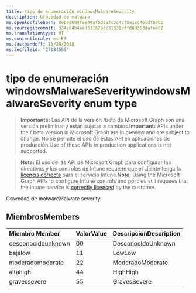 ```yaml
---
title: tipo de enumeración windowsMalwareSeverity
description: Gravedad de malware
ms.openlocfilehash: 8eb93684fee44af6d8afc2c4cf5a1cc46cdfb9bb
ms.sourcegitcommit: 334e84b4aed63162bcc31831cffd6d363dafee02
ms.translationtype: MT
ms.contentlocale: es-ES
ms.lasthandoff: 11/29/2018
ms.locfileid: "27084559"
---
```

# <a name="windowsmalwareseverity-enum-type"></a><span data-ttu-id="2e1e3-103">tipo de enumeración windowsMalwareSeverity</span><span class="sxs-lookup"><span data-stu-id="2e1e3-103">windowsMalwareSeverity enum type</span></span>

> <span data-ttu-id="2e1e3-104">**Importante:** Las API de la versión /beta de Microsoft Graph son una versión preliminar y están sujetas a cambios.</span><span class="sxs-lookup"><span data-stu-id="2e1e3-104">**Important:** APIs under the / beta version in Microsoft Graph are in preview and are subject to change.</span></span> <span data-ttu-id="2e1e3-105">No se permite el uso de estas API en aplicaciones de producción.</span><span class="sxs-lookup"><span data-stu-id="2e1e3-105">Use of these APIs in production applications is not supported.</span></span>

> <span data-ttu-id="2e1e3-106">**Nota:** El uso de las API de Microsoft Graph para configurar las directivas y los controles de Intune requiere que el cliente tenga la [licencia correcta](https://go.microsoft.com/fwlink/?linkid=839381) para el servicio Intune.</span><span class="sxs-lookup"><span data-stu-id="2e1e3-106">**Note:** Using the Microsoft Graph APIs to configure Intune controls and policies still requires that the Intune service is [correctly licensed](https://go.microsoft.com/fwlink/?linkid=839381) by the customer.</span></span>

<span data-ttu-id="2e1e3-107">Gravedad de malware</span><span class="sxs-lookup"><span data-stu-id="2e1e3-107">Malware severity</span></span>
## <a name="members"></a><span data-ttu-id="2e1e3-108">Miembros</span><span class="sxs-lookup"><span data-stu-id="2e1e3-108">Members</span></span>
|<span data-ttu-id="2e1e3-109">Miembro	</span><span class="sxs-lookup"><span data-stu-id="2e1e3-109">Member</span></span>|<span data-ttu-id="2e1e3-110">Valor</span><span class="sxs-lookup"><span data-stu-id="2e1e3-110">Value</span></span>|<span data-ttu-id="2e1e3-111">Descripción</span><span class="sxs-lookup"><span data-stu-id="2e1e3-111">Description</span></span>|
|:---|:---|:---|
|<span data-ttu-id="2e1e3-112">desconocido</span><span class="sxs-lookup"><span data-stu-id="2e1e3-112">unknown</span></span>|<span data-ttu-id="2e1e3-113">0</span><span class="sxs-lookup"><span data-stu-id="2e1e3-113">0</span></span>|<span data-ttu-id="2e1e3-114">Desconocido</span><span class="sxs-lookup"><span data-stu-id="2e1e3-114">Unknown</span></span>|
|<span data-ttu-id="2e1e3-115">baja</span><span class="sxs-lookup"><span data-stu-id="2e1e3-115">low</span></span>|<span data-ttu-id="2e1e3-116">1</span><span class="sxs-lookup"><span data-stu-id="2e1e3-116">1</span></span>|<span data-ttu-id="2e1e3-117">Low</span><span class="sxs-lookup"><span data-stu-id="2e1e3-117">Low</span></span>|
|<span data-ttu-id="2e1e3-118">moderado</span><span class="sxs-lookup"><span data-stu-id="2e1e3-118">moderate</span></span>|<span data-ttu-id="2e1e3-119">2</span><span class="sxs-lookup"><span data-stu-id="2e1e3-119">2</span></span>|<span data-ttu-id="2e1e3-120">Moderado</span><span class="sxs-lookup"><span data-stu-id="2e1e3-120">Moderate</span></span>|
|<span data-ttu-id="2e1e3-121">alta</span><span class="sxs-lookup"><span data-stu-id="2e1e3-121">high</span></span>|<span data-ttu-id="2e1e3-122">4</span><span class="sxs-lookup"><span data-stu-id="2e1e3-122">4</span></span>|<span data-ttu-id="2e1e3-123">High</span><span class="sxs-lookup"><span data-stu-id="2e1e3-123">High</span></span>|
|<span data-ttu-id="2e1e3-124">graves</span><span class="sxs-lookup"><span data-stu-id="2e1e3-124">severe</span></span>|<span data-ttu-id="2e1e3-125">5</span><span class="sxs-lookup"><span data-stu-id="2e1e3-125">5</span></span>|<span data-ttu-id="2e1e3-126">Graves</span><span class="sxs-lookup"><span data-stu-id="2e1e3-126">Severe</span></span>|





